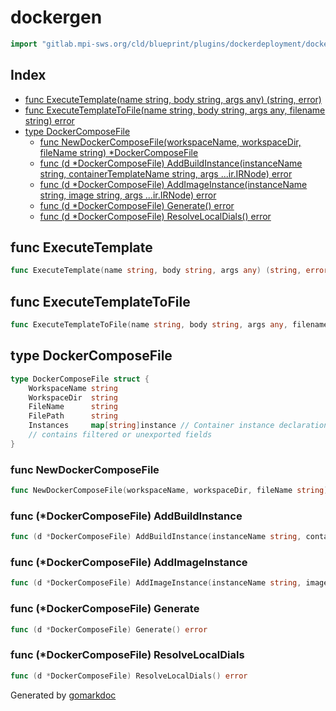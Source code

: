 <!-- Code generated by gomarkdoc. DO NOT EDIT -->

# dockergen

```go
import "gitlab.mpi-sws.org/cld/blueprint/plugins/dockerdeployment/dockergen"
```

## Index

- [func ExecuteTemplate\(name string, body string, args any\) \(string, error\)](<#ExecuteTemplate>)
- [func ExecuteTemplateToFile\(name string, body string, args any, filename string\) error](<#ExecuteTemplateToFile>)
- [type DockerComposeFile](<#DockerComposeFile>)
  - [func NewDockerComposeFile\(workspaceName, workspaceDir, fileName string\) \*DockerComposeFile](<#NewDockerComposeFile>)
  - [func \(d \*DockerComposeFile\) AddBuildInstance\(instanceName string, containerTemplateName string, args ...ir.IRNode\) error](<#DockerComposeFile.AddBuildInstance>)
  - [func \(d \*DockerComposeFile\) AddImageInstance\(instanceName string, image string, args ...ir.IRNode\) error](<#DockerComposeFile.AddImageInstance>)
  - [func \(d \*DockerComposeFile\) Generate\(\) error](<#DockerComposeFile.Generate>)
  - [func \(d \*DockerComposeFile\) ResolveLocalDials\(\) error](<#DockerComposeFile.ResolveLocalDials>)


<a name="ExecuteTemplate"></a>
## func ExecuteTemplate

```go
func ExecuteTemplate(name string, body string, args any) (string, error)
```



<a name="ExecuteTemplateToFile"></a>
## func ExecuteTemplateToFile

```go
func ExecuteTemplateToFile(name string, body string, args any, filename string) error
```



<a name="DockerComposeFile"></a>
## type DockerComposeFile



```go
type DockerComposeFile struct {
    WorkspaceName string
    WorkspaceDir  string
    FileName      string
    FilePath      string
    Instances     map[string]instance // Container instance declarations
    // contains filtered or unexported fields
}
```

<a name="NewDockerComposeFile"></a>
### func NewDockerComposeFile

```go
func NewDockerComposeFile(workspaceName, workspaceDir, fileName string) *DockerComposeFile
```



<a name="DockerComposeFile.AddBuildInstance"></a>
### func \(\*DockerComposeFile\) AddBuildInstance

```go
func (d *DockerComposeFile) AddBuildInstance(instanceName string, containerTemplateName string, args ...ir.IRNode) error
```



<a name="DockerComposeFile.AddImageInstance"></a>
### func \(\*DockerComposeFile\) AddImageInstance

```go
func (d *DockerComposeFile) AddImageInstance(instanceName string, image string, args ...ir.IRNode) error
```



<a name="DockerComposeFile.Generate"></a>
### func \(\*DockerComposeFile\) Generate

```go
func (d *DockerComposeFile) Generate() error
```



<a name="DockerComposeFile.ResolveLocalDials"></a>
### func \(\*DockerComposeFile\) ResolveLocalDials

```go
func (d *DockerComposeFile) ResolveLocalDials() error
```



Generated by [gomarkdoc](<https://github.com/princjef/gomarkdoc>)
